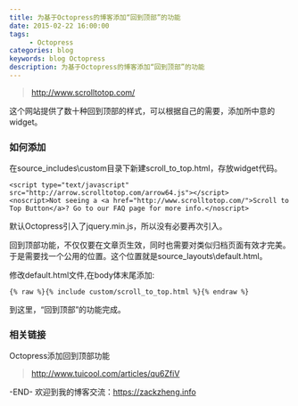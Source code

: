 ```yaml
---
title: 为基于Octopress的博客添加“回到顶部”的功能
date: 2015-02-22 16:00:00
tags: 
     - Octopress
categories: blog
keywords: blog Octopress
description: 为基于Octopress的博客添加“回到顶部”的功能
---
```




> <http://www.scrolltotop.com/>

这个网站提供了数十种回到顶部的样式，可以根据自己的需要，添加所中意的widget。

### 如何添加

在source\_includes\custom目录下新建scroll_to_top.html，存放widget代码。

```
<script type="text/javascript" src="http://arrow.scrolltotop.com/arrow64.js"></script>
<noscript>Not seeing a <a href="http://www.scrolltotop.com/">Scroll to Top Button</a>? Go to our FAQ page for more info.</noscript>
```

默认Octopress引入了jquery.min.js，所以没有必要再次引入。

回到顶部功能，不仅仅要在文章页生效，同时也需要对类似归档页面有效才完美。于是需要找一个公用的位置。这个位置就是source\_layouts\default.html。

修改default.html文件,在body体末尾添加:

```
{% raw %}{% include custom/scroll_to_top.html %}{% endraw %}
```

到这里，“回到顶部”的功能完成。

### 相关链接

Octopress添加回到顶部功能

> <http://www.tuicool.com/articles/qu6ZfiV>



-END-
欢迎到我的博客交流：https://zackzheng.info